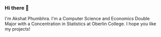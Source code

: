 ### Hi there 👋

I'm Akshat Phumbhra. I'm a Computer Science and Economics Double Major with a Concentration in Statistics at Oberlin College. I hope you like my projects!
